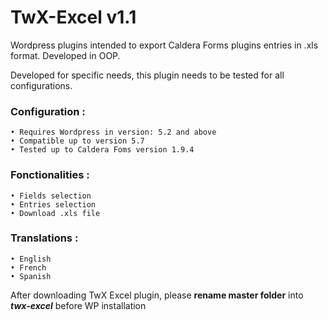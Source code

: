 # TwX-Excel v1.1

Wordpress plugins intended to export Caldera Forms plugins entries in .xls format. Developed in OOP.

Developed for specific needs, this plugin needs to be tested for all configurations.

### Configuration :
	• Requires Wordpress in version: 5.2 and above
	• Compatible up to version 5.7
	• Tested up to Caldera Foms version 1.9.4 

### Fonctionalities :
	• Fields selection
	• Entries selection
	• Download .xls file

### Translations :
	• English
	• French
	• Spanish

After downloading TwX Excel plugin, please **rename master folder** into ***twx-excel*** before WP installation
